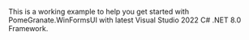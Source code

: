 This is a working example to help you get started with PomeGranate.WinFormsUI with latest Visual Studio 2022 C# .NET 8.0 Framework.

